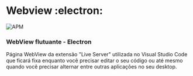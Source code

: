  #  Webview  :electron: 
 
 <img alt="APM" src="https://img.shields.io/apm/l/vim-mode?color=crimson&logo=none">

 ### WebView flutuante - Electron
 
 Página WebView da extensão "Live Server" utilizada no Visual Studio Code
 que ficará fixa enquanto você precisar editar o seu código ou até mesmo 
 quando você precisar alternar entre outras aplicações no seu desktop.
